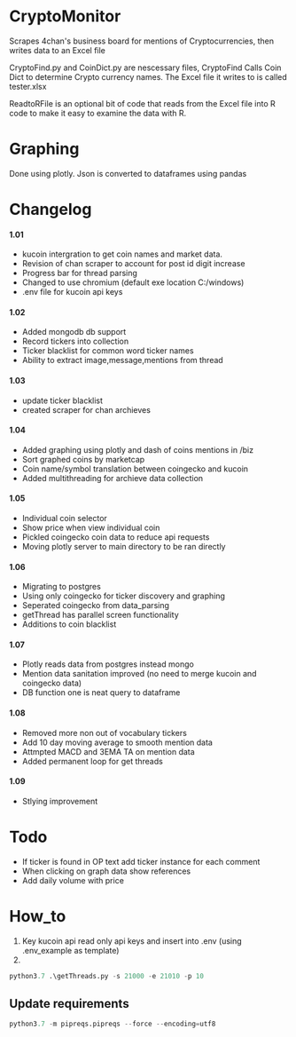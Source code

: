 # CryptoMonitor
Scrapes 4chan's business board for mentions of Cryptocurrencies, then writes data to an Excel file

CryptoFind.py and CoinDict.py are nescessary files, CryptoFind Calls Coin Dict to determine Crypto currency names. The Excel file it writes to is called tester.xlsx

ReadtoRFile is an optional bit of code that reads from the Excel file into R code to make it easy to examine the data with R.


# Graphing
Done using plotly. Json is converted to dataframes using pandas 

# Changelog
#### 1.01
* kucoin intergration to get coin names and market data.
* Revision of chan scraper to account for post id digit increase
* Progress bar for thread parsing 
* Changed to use chromium (default exe location C:/windows)
* .env file for kucoin api keys
#### 1.02
* Added mongodb db support 
* Record tickers into collection 
* Ticker blacklist for common word ticker names 
* Ability to extract image,message,mentions from thread
#### 1.03
* update ticker blacklist
* created scraper for chan archieves 
#### 1.04
* Added graphing using plotly and dash of coins mentions in /biz
* Sort graphed coins by marketcap
* Coin name/symbol translation between coingecko and kucoin
* Added multithreading for archieve data collection
#### 1.05
* Individual coin selector
* Show price when view individual coin
* Pickled coingecko coin data to reduce api requests
* Moving plotly server to main directory to be ran directly 
#### 1.06
* Migrating to postgres 
* Using only coingecko for ticker discovery and graphing 
* Seperated coingecko from data_parsing
* getThread has parallel screen functionality
* Additions to coin blacklist 
#### 1.07 
* Plotly reads data from postgres instead mongo 
* Mention data sanitation improved (no need to merge kucoin and coingecko data)
* DB function one is neat query to dataframe 
#### 1.08
* Removed more non out of vocabulary tickers
* Add 10 day moving average to smooth mention data
* Attmpted MACD and 3EMA TA on mention data
* Added permanent loop for get threads
#### 1.09 
* Stlying improvement

# Todo
* If ticker is found in OP text add ticker instance for each comment 
* When clicking on graph data show references
* Add daily volume with price


# How_to
1) Key kucoin api read only api keys and insert into .env (using .env_example as template)
2)
```python
python3.7 .\getThreads.py -s 21000 -e 21010 -p 10  
```

## Update requirements
```py
python3.7 -m pipreqs.pipreqs --force --encoding=utf8
```